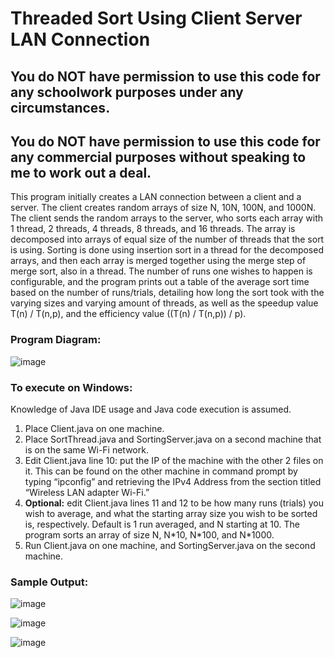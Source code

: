 # Threaded Sort Using Client Server LAN Connection

## You do NOT have permission to use this code for any schoolwork purposes under any circumstances. 

## You do NOT have permission to use this code for any commercial purposes without speaking to me to work out a deal.

This program initially creates a LAN connection between a client and a server. The client creates random arrays of size N, 10N, 100N, and 1000N. The client sends the random arrays to the server, who sorts each array with 1 thread, 2 threads, 4 threads, 8 threads, and 16 threads. The array is decomposed into arrays of equal size of the number of threads that the sort is using. Sorting is done using insertion sort in a thread for the decomposed arrays, and then each array is merged together using the merge step of merge sort, also in a thread. The number of runs one wishes to happen is configurable, and the program prints out a table of the average sort time based on the number of runs/trials, detailing how long the sort took with the varying sizes and varying amount of threads, as well as the speedup value T(n) / T(n,p), and the efficiency value ((T(n) / T(n,p)) / p).

### Program Diagram:
![image](https://user-images.githubusercontent.com/33675444/204390252-f95ead9d-b3bf-4d54-bb23-9b71ff8e8924.png)

### To execute on Windows:

Knowledge of Java IDE usage and Java code execution is assumed.

1) Place Client.java on one machine.
2) Place SortThread.java and SortingServer.java on a second machine that is on the same Wi-Fi network.
3) Edit Client.java line 10: put the IP of the machine with the other 2 files on it. This can be found on the other machine in command prompt by typing “ipconfig” and retrieving the IPv4 Address from the section titled “Wireless LAN adapter Wi-Fi.”
4) **Optional:** edit Client.java lines 11 and 12 to be how many runs (trials) you wish to average, and what the starting array size you wish to be sorted is, respectively. Default is 1 run averaged, and N starting at 10. The program sorts an array of size N, N\*10, N\*100, and N\*1000. 
5) Run Client.java on one machine, and SortingServer.java on the second machine.

### Sample Output:

![image](https://user-images.githubusercontent.com/33675444/204068779-6694fce1-fa75-49a6-91eb-7906aa906bb4.png)

![image](https://user-images.githubusercontent.com/33675444/204068788-5d35c74a-dc96-4dce-8056-08e7d28ce2ab.png)

![image](https://user-images.githubusercontent.com/33675444/204068795-1779f249-9dde-4801-a79c-f20e89d72c08.png)
